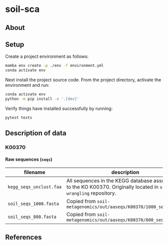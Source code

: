# soil-sca

## About

## Setup

Create a project environment as follows:

```bash
mamba env create -p ./env -f environment.yml
conda activate env
```

Next install the project source code.
From the project directory, activate the environment and run:

```bash
conda activate env
python -m pip install -e '.[dev]'
```

Verify things have installed successfully by running:

```bash
pytest tests
```


## Description of data

### K00370

#### Raw sequences (`seqs`)

| filename | description |
| ------- | ------- |
| `kegg_seqs_unclust.faa` | All sequences in the KEGG database associated to the KO K00370. Originally located in `soil-ko-wrangling` repository. |
| `soil_seqs_1000.fasta` | Copied from `soil-metagenomics/out/aaseqs/K00370/1000_seqs.fasta` |
| `soil_seqs_800.fasta` |  Copied from `soil-metagenomics/out/aaseqs/K00370/800_seqs.fasta` |


## References

